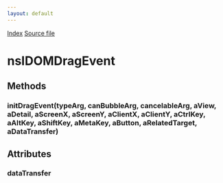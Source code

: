 ```yaml
---
layout: default
---
```

<div id='links'><a href="../index.html">Index</a>
<a href="http://dxr.mozilla.org/mozilla-central/source/dom/interfaces/events/nsIDOMDragEvent.idl">Source file</a>
</div>

# nsIDOMDragEvent #

## Methods ##

### initDragEvent(typeArg, canBubbleArg, cancelableArg, aView, aDetail, aScreenX, aScreenY, aClientX, aClientY, aCtrlKey, aAltKey, aShiftKey, aMetaKey, aButton, aRelatedTarget, aDataTransfer) ###

## Attributes ##

### dataTransfer ###
